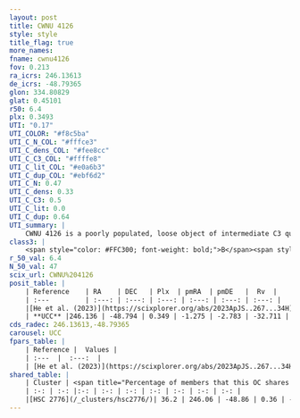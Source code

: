 ```yaml
---
layout: post
title: CWNU 4126
style: style
title_flag: true
more_names: 
fname: cwnu4126
fov: 0.213
ra_icrs: 246.13613
de_icrs: -48.79365
glon: 334.80829
glat: 0.45101
r50: 6.4
plx: 0.3493
UTI: "0.17"
UTI_COLOR: "#f8c5ba"
UTI_C_N_COL: "#fffce3"
UTI_C_dens_COL: "#fee8cc"
UTI_C_C3_COL: "#ffffe8"
UTI_C_lit_COL: "#e0a6b3"
UTI_C_dup_COL: "#ebf6d2"
UTI_C_N: 0.47
UTI_C_dens: 0.33
UTI_C_C3: 0.5
UTI_C_lit: 0.0
UTI_C_dup: 0.64
UTI_summary: |
    CWNU 4126 is a poorly populated, loose object of intermediate C3 quality. It was recently reported in the literature.<br><br>This is likely a unique object, which shares a moderate percentage of members with at least one previously reported entry.
class3: |
    <span style="color: #FFC300; font-weight: bold;">B</span><span style="color: #FFC300; font-weight: bold;">B</span>
r_50_val: 6.4
N_50_val: 47
scix_url: CWNU%204126
posit_table: |
    | Reference    | RA    | DEC   | Plx  | pmRA  | pmDE   |  Rv  |
    | :---         | :---: | :---: | :---: | :---: | :---: | :---: |
    |[He et al. (2023)](https://scixplorer.org/abs/2023ApJS..267...34H) | 246.135 | -48.794 | 0.357 | -1.293 | -2.769 | -32.71 |
    | **UCC** |246.136 | -48.794 | 0.349 | -1.275 | -2.783 | -32.711 | 
cds_radec: 246.13613,-48.79365
carousel: UCC
fpars_table: |
    | Reference |  Values |
    | :---  |  :---:  |
    | [He et al. (2023)](https://scixplorer.org/abs/2023ApJS..267...34H) | `A0=2.75, m-M=11.9, logA=7.3` |
shared_table: |
    | Cluster | <span title="Percentage of members that this OC shares with the ones listed">%</span>   | RA   | DEC   | Plx   | pmRA  | pmDE  | Rv | UTI |
    | :-: | :-: |:-: | :-: | :-: | :-: | :-: | :-: | :-: |
    |[HSC 2776](/_clusters/hsc2776/)| 36.2 | 246.06 | -48.86 | 0.36 | -1.36 | -2.85 | -34.7 |0.26 |
---
```

